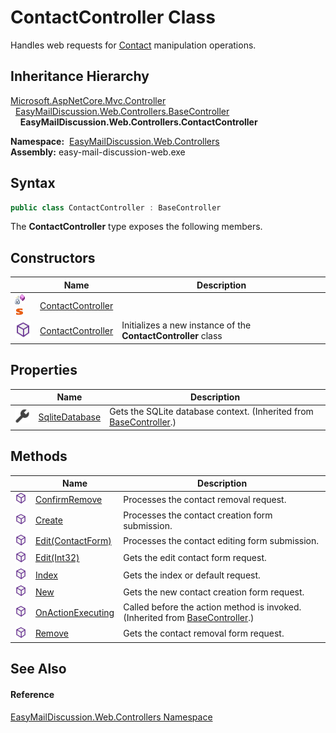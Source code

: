 ContactController Class
=======================
Handles web requests for [Contact][1] manipulation operations.


Inheritance Hierarchy
---------------------
[Microsoft.AspNetCore.Mvc.Controller][2]  
  [EasyMailDiscussion.Web.Controllers.BaseController][3]  
    **EasyMailDiscussion.Web.Controllers.ContactController**  

  **Namespace:**  [EasyMailDiscussion.Web.Controllers][4]  
  **Assembly:** easy-mail-discussion-web.exe

Syntax
------

```csharp
public class ContactController : BaseController
```

The **ContactController** type exposes the following members.


Constructors
------------

|                                   | Name                   | Description                                                   |
| --------------------------------- | ---------------------- | ------------------------------------------------------------- |
| ![Private method]![Static member] | [ContactController][5] |                                                               |
| ![Public method]                  | [ContactController][6] | Initializes a new instance of the **ContactController** class |


Properties
----------

|                    | Name                | Description                                                             |
| ------------------ | ------------------- | ----------------------------------------------------------------------- |
| ![Public property] | [SqliteDatabase][7] | Gets the SQLite database context. (Inherited from [BaseController][3].) |


Methods
-------

|                  | Name                    | Description                                                                       |
| ---------------- | ----------------------- | --------------------------------------------------------------------------------- |
| ![Public method] | [ConfirmRemove][8]      | Processes the contact removal request.                                            |
| ![Public method] | [Create][9]             | Processes the contact creation form submission.                                   |
| ![Public method] | [Edit(ContactForm)][10] | Processes the contact editing form submission.                                    |
| ![Public method] | [Edit(Int32)][11]       | Gets the edit contact form request.                                               |
| ![Public method] | [Index][12]             | Gets the index or default request.                                                |
| ![Public method] | [New][13]               | Gets the new contact creation form request.                                       |
| ![Public method] | [OnActionExecuting][14] | Called before the action method is invoked. (Inherited from [BaseController][3].) |
| ![Public method] | [Remove][15]            | Gets the contact removal form request.                                            |


See Also
--------

#### Reference
[EasyMailDiscussion.Web.Controllers Namespace][4]  

[1]: ../../EasyMailDiscussion.Common.Database/Contact/README.md
[2]: https://docs.microsoft.com/dotnet/api/microsoft.aspnetcore.mvc.controller
[3]: ../BaseController/README.md
[4]: ../README.md
[5]: _cctor.md
[6]: _ctor.md
[7]: ../BaseController/SqliteDatabase.md
[8]: ConfirmRemove.md
[9]: Create.md
[10]: Edit.md
[11]: Edit_1.md
[12]: Index.md
[13]: New.md
[14]: ../BaseController/OnActionExecuting.md
[15]: Remove.md
[Private method]: ../../icons/privmethod.gif "Private method"
[Static member]: ../../icons/static.gif "Static member"
[Public method]: ../../icons/pubmethod.svg "Public method"
[Public property]: ../../icons/pubproperty.svg "Public property"